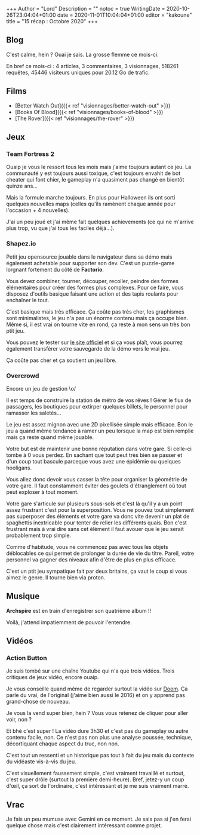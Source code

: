 +++
Author = "Lord"
Description = ""
notoc = true
WritingDate = 2020-10-26T23:04:04+01:00
date = 2020-11-01T10:04:04+01:00
editor = "kakoune"
title = "15 récap : Octobre 2020"
+++

## Blog
C'est calme, hein ?
Ouai je sais.
La grosse flemme ce mois-ci.


En bref ce mois-ci : 4 articles, 3 commentaires, 3 visionnages, 518261 requêtes, 45446 visiteurs uniques pour 20.12 Go de trafic.

## Films

  - [Better Watch Out]({{< ref "visionnages/better-watch-out" >}})
  - [Books Of Blood]({{< ref "visionnages/books-of-blood" >}})
  - [The Rover]({{< ref "visionnages/the-rover" >}})

## Jeux

### Team Fortress 2
Ouaip je vous le ressort tous les mois mais j'aime toujours autant ce jeu.
La communauté y est toujours aussi toxique, c'est toujours envahit de bot cheater qui font chier, le gameplay n'a quasiment pas changé en bientôt quinze ans…

Mais la formule marche toujours.
En plus pour Halloween ils ont sorti quelques nouvelles maps (celles qu'ils ramènent chaque année pour l'occasion + 4 nouvelles).

J'ai un peu joué et j'ai même fait quelques achievements (ce qui ne m'arrive plus trop, vu que j'ai tous les faciles déjà…).

### Shapez.io
Petit jeu opensource jouable dans le navigateur dans sa démo mais également achetable pour supporter son dev.
C'est un puzzle-game lorgnant fortement du côté de **Factorio**.

Vous devez combiner, tourner, découper, recoller, peindre des formes élémentaires pour créer des formes plus complexes.
Pour ce faire, vous disposez d'outils basique faisant une action et des tapis roulants pour enchaîner le tout.

C'est basique mais très efficace.
Ça coûte pas très cher, les graphismes sont minimalistes, le jeu n'a pas un énorme contenu mais ça occupe bien.
Même si, il est vrai on tourne vite en rond, ça reste à mon sens un très bon ptit jeu.

Vous pouvez le tester sur [le site officiel](https://shapez.io/) et si ça vous plaît, vous pourrez également transférer votre sauvegarde de la démo vers le vrai jeu.

Ça coûte pas cher et ça soutient un jeu libre.

### Overcrowd
Encore un jeu de gestion \o/

Il est temps de construire la station de métro de vos rêves !
Gérer le flux de passagers, les boutiques pour extirper quelques billets, le personnel pour ramasser les saletés…

Le jeu est assez mignon avec une 2D pixellisée simple mais efficace.
Bon le jeu a quand même tendance à ramer un peu lorsque la map est bien remplie mais ça reste quand même jouable.

Votre but est de maintenir une bonne réputation dans votre gare.
Si celle-ci tombe à 0 vous perdez.
En sachant que tout peut très bien se passer et d'un coup tout bascule parceque vous avez une épidémie ou quelques hooligans.

Vous allez donc devoir vous casser la tête pour organiser la géométrie de votre gare.
Il faut constamment éviter des goulets d'étranglement où tout peut exploser à tout moment.

Votre gare s'articule sur plusieurs sous-sols et c'est là qu'il y a un point assez frustrant c'est pour la superposition.
Vous ne pouvez tout simplement pas superposer des éléments et votre gare va donc vite devenir un plat de spaghettis inextricable pour tenter de relier les différents quais.
Bon c'est frustrant mais à vrai dire sans cet élément il faut avouer que le jeu serait probablement trop simple.

Comme d'habitude, vous ne commencez pas avec tous les objets déblocables ce qui permet de prolonger la durée de vie du titre.
Pareil, votre personnel va gagner des niveaux afin d'être de plus en plus efficace.

C'est un ptit jeu sympatique fait par deux britains, ça vaut le coup si vous aimez le genre.
Il tourne bien via proton.

## Musique
**Archspire** est en train d'enregistrer son quatrième album !!

Voilà, j'attend impatiemment de pouvoir l'entendre.

## Vidéos

### Action Button
Je suis tombé sur une chaîne Youtube qui n'a que trois vidéos.
Trois critiques de jeux vidéo, encore ouaip.

Je vous conseille quand même de regarder surtout la vidéo sur [Doom](https://www.youtube.com/watch?v=38zduHkwGcc).
Ça parle du vrai, de l'original (j'aime bien aussi le 2016) et on y apprend pas grand-chose de nouveau.

Je vous la vend super bien, hein ?
Vous vous retenez de cliquer pour aller voir, non ?

Et bhé c'est super !
La vidéo dure 3h30 et c'est pas du gameplay ou autre contenu facile, non.
Ce n'est pas non plus une analyse poussée, technique, décortiquant chaque aspect du truc, non non.

C'est tout un ressenti et un historique pas tout à fait du jeu mais du contexte du vidéaste vis-à-vis du jeu.

C'est visuellement faussement simple, c'est vraiment travaillé et surtout, c'est super drôle (surtout la première demi-heure).
Bref, jetez-y un coup d'œil, ça sort de l'ordinaire, c'est intéressant et je me suis vraiment marré.

## Vrac
Je fais un peu mumuse avec Gemini en ce moment.
Je sais pas si j'en ferai quelque chose mais c'est clairement intéressant comme projet.
